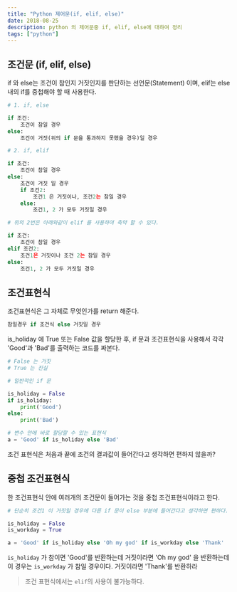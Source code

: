 ```yaml
---
title: "Python 제어문(if, elif, else)"
date: 2018-08-25
description: python 의 제어문중 if, elif, else에 대하여 정리
tags: ["python"]
---
```


## 조건문 (if, elif, else)

if 와 else는 조건이 참인지 거짓인지를 판단하는 선언문(Statement) 이며, elif는 else 내의 if를 중첩해야 할 때 사용한다.

```python
# 1. if, else

if 조건:
	조건이 참일 경우
else:
	조건이 거짓(위의 if 문을 통과하지 못했을 경우)일 경우

# 2. if, elif

if 조건:
	조건이 참일 경우
else:
	조건이 거짓 일 경우
	if 조건2:
		조건1 은 거짓이나, 조건2는 참일 경우
	else:
		조건1, 2 가 모두 거짓일 경우

# 위의 2번은 아래와같이 elif 를 사용하여 축약 할 수 있다.

if 조건:
	조건이 참일 경우
elif 조건2:
	조건1은 거짓이나 조건 2는 참일 경우
else:
	조건1, 2 가 모두 거짓일 경우
```

## 조건표현식

조건표현식은 그 자체로 무엇인가를 return 해준다.

```python
참일경우 if 조건식 else 거짓일 경우
```

is_holiday 에 True 또는 False 값을 할당한 후, if 문과 조건표현식을 사용해서 각각 'Good'과 'Bad'를 출력하는 코드를 짜본다.

```python
# False 는 거짓
# True 는 진실

# 일반적인 if 문

is_holiday = False
if is_holiday:
	print('Good')
else:
	print('Bad')

# 변수 안에 바로 할당할 수 있는 표현식
a = 'Good' if is_holiday else 'Bad'
```

조건 표현식은 처음과 끝에 조건의 결과값이 들어간다고 생각하면 편하지 않을까?

## 중첩 조건표현식

한 조건표현식 안에 여러개의 조건문이 들어가는 것을 중첩 조건표현식이라고 한다.

```python
# 단순히 조건1 이 거짓일 경우에 다른 if 문이 else 부분에 들어간다고 생각하면 편하다.

is_holiday = False
is_workday = True

a = 'Good' if is_holiday else 'Oh my god' if is_workday else 'Thank'
```

`is_holiday` 가 참이면 'Good'를 반환하는데 거짓이라면 'Oh my god' 을 반환하는데 이 경우는 `is_workday` 가 참일 경우이다. 거짓이라면 'Thank'를 반환하라

> 조건 표현식에서는 `elif`의 사용이 불가능하다.
